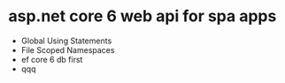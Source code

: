 # asp.net core 6 web api for spa apps
- Global Using Statements
- File Scoped Namespaces
- ef core 6 db first
- qqq
